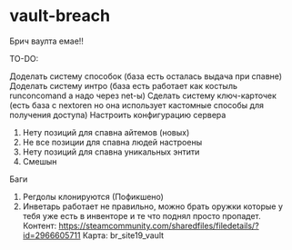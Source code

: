 # vault-breach
 Брич ваулта емае!!

TO-DO:

Доделать систему способок (база есть осталась выдача при спавне)
Доделать систему интро (база есть работает как костыль runconcomand а надо через net-ы)
Сделать систему ключ-карточек (есть база с nextoren но она использует кастомные способы для получения доступа)
Настроить конфигурацию сервера
1. Нету позиций для спавна айтемов (новых)
2. Не все позиции для спавна людей настроены
3. Нету позиций для спавна уникальных энтити
4. Смешын

Баги
1. Регдолы клонируются (Пофикшено)
2. Инветарь работает не правильно, можно брать оружки которые у тебя уже есть в инвенторе и те что поднял просто пропадет.
Контент: https://steamcommunity.com/sharedfiles/filedetails/?id=2966605711
Карта: br_site19_vault
